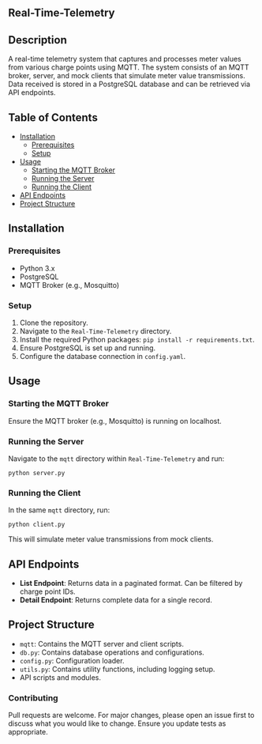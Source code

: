 ## Real-Time-Telemetry

## Description
A real-time telemetry system that captures and processes meter values from various charge points using MQTT. The system consists of an MQTT broker, server, and mock clients that simulate meter value transmissions. Data received is stored in a PostgreSQL database and can be retrieved via API endpoints.

## Table of Contents
- [Installation](#installation)
  - [Prerequisites](#prerequisites)
  - [Setup](#setup)
- [Usage](#usage)
  - [Starting the MQTT Broker](#starting-the-mqtt-broker)
  - [Running the Server](#running-the-server)
  - [Running the Client](#running-the-client)
- [API Endpoints](#api-endpoints)
- [Project Structure](#project-structure)

## Installation

### Prerequisites
- Python 3.x
- PostgreSQL
- MQTT Broker (e.g., Mosquitto)

### Setup
1. Clone the repository.
2. Navigate to the `Real-Time-Telemetry` directory.
3. Install the required Python packages: `pip install -r requirements.txt`.
4. Ensure PostgreSQL is set up and running.
5. Configure the database connection in `config.yaml`.

## Usage

### Starting the MQTT Broker
Ensure the MQTT broker (e.g., Mosquitto) is running on localhost.

### Running the Server
Navigate to the `mqtt` directory within `Real-Time-Telemetry` and run:
```
python server.py
```

### Running the Client
In the same `mqtt` directory, run:
```
python client.py
```
This will simulate meter value transmissions from mock clients.

## API Endpoints
- **List Endpoint**: Returns data in a paginated format. Can be filtered by charge point IDs.
- **Detail Endpoint**: Returns complete data for a single record.

## Project Structure
- `mqtt`: Contains the MQTT server and client scripts.
- `db.py`: Contains database operations and configurations.
- `config.py`: Configuration loader.
- `utils.py`: Contains utility functions, including logging setup.
- API scripts and modules.

### Contributing

Pull requests are welcome. For major changes, please open an issue first to discuss what you would like to change. Ensure you update tests as appropriate.
